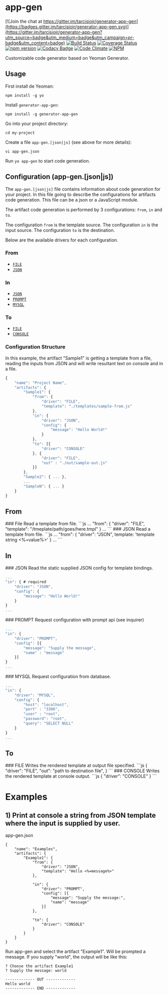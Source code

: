 # app-gen

[![Join the chat at https://gitter.im/tarcisiojr/generator-app-gen](https://badges.gitter.im/tarcisiojr/generator-app-gen.svg)](https://gitter.im/tarcisiojr/generator-app-gen?utm_source=badge&utm_medium=badge&utm_campaign=pr-badge&utm_content=badge)
[![Build Status](https://travis-ci.org/tarcisiojr/generator-app-gen.svg)](https://travis-ci.org/tarcisiojr/generator-app-gen)
[![Coverage Status](https://coveralls.io/repos/tarcisiojr/generator-app-gen/badge.svg)](https://coveralls.io/r/tarcisiojr/generator-app-gen)
[![npm version](https://badge.fury.io/js/generator-app-gen.svg)](http://badge.fury.io/js/generator-app-gen)
[![Codacy Badge](https://www.codacy.com/project/badge/8ccf53d479d14691ae6dd9693c7298f8)](https://www.codacy.com/public/tarcisiojunior/generator-app-gen)
[![Code Climate](https://codeclimate.com/github/tarcisiojr/generator-app-gen/badges/gpa.svg)](https://codeclimate.com/github/tarcisiojr/generator-app-gen)
[![NPM](https://nodei.co/npm/generator-app-gen.png?downloads=true&downloadRank=true&stars=true)](https://nodei.co/npm/generator-app-gen/)

Customizable code generator based on Yeoman Generator.

## Usage

First install de Yeoman:
```
npm install -g yo
```

Install `generator-app-gen`:
```
npm install -g generator-app-gen
```

Go into your project directory:
```
cd my-project
```

Create a file `app-gen.[json|js]` (see above for more details):
```
vi app-gen.json
```

Run `yo app-gen` to start code generation.

## Configuration (app-gen.[json|js])

The `app-gen.[json|js]` file contains information about code generation for your project. In this file going to describe the configurations for artifacts code generation. This file can be a json or a JavaScript module.

The artifact code generation is performed by 3 configurations: `from`, `in` and `to`.

The configuration `from` is the template source.
The configuration `in` is the input source.
The configuration `to` is the destination.

Below are the available drivers for each configuration.

### From
* [`FILE`](#driver-from-file)
* [`JSON`](#driver-from-json)


### In

* [`JSON`](#driver-in-json)
* [`PROMPT`](#driver-in-prompt)
* [`MYSQL`](#driver-in-mysql)

### To

* [`FILE`](#plugin-file)
* [`CONSOLE`](#plugin-console)


### Configuration Structure

In this example, the artifact "Sample1" is getting a template from a file, reading the inputs from JSON and will write resultant text on console and in a file.
```js
{
    "name": "Project Name",
    "artifacts": {
        "Sample1": {
            "from": {
                "driver": "FILE",
                "template": "./templates/sample-from.js"
            },
            "in": {
                "driver": "JSON",
                "config": {
                    "message": "Hello World!"
                }
            },
            "to": [{
                "driver": "CONSOLE"
            }, {
                "driver": "FILE",
                "out" : "./out/sample-out.js"
            }]
        },
        "Sample2": { ... },
        ...
        "SampleN": { ... }
    }
}

```

## From
<a name="driver-from-file" />
### File
Read a template from file.
```js
...
"from": {
    "driver": "FILE",
    "template": "/tmeplate/path/goes/here.tmpl"
}
...
```

<a name="driver-from-file" />
### JSON
Read a template from file.
```js
...
"from": {
    "driver": "JSON",
    template: 'template string <%=value%>'
}
...
```

## In
<a name="driver-in-json" />
### JSON
Read the static supplied JSON config for template bindings.

```js
...
"in": { # required
    "driver": "JSON",
    "config": {
        "message": "Hello World!"
    }
}
...
```

<a name="driver-in-prompt" />
### PROMPT
Request configuration with prompt api (see inquirer)

```js
...
"in": {
    "driver": "PROMPT",
    "config": [{
        "message": "Supply the message",
        "name" : "message"
    }]
}
...
```

<a name="driver-in-mysql" />
### MYSQL
Request configuration from database.

```js
...
"in": {
    "driver": "MYSQL",
    "config": {
        "host": "localhost",
        "port" : "3306",
        "user" : "root",
        "password": "root",
        "query": "SELECT NULL"
    }
}
...
```

## To

<a name="plugin-file" />
### FILE
Writes the rendered template at output file specified.
```js
{
    "driver": "FILE",
    "out": "path to destination file",
}
```

<a name="plugin-console" />
### CONSOLE
Writes the rendered template at console output.
```js
{
    "driver": "CONSOLE"
}
```

# Examples
## 1) Print at console a string from JSON template where the input is supplied by user.

app-gen.json
```
{
    "name": "Examples",
    "artifacts": {
        "Example1": {
            "from": {
                "driver": "JSON",
                "template": "Hello <%=message%>"
            },

            "in": {
                "driver": "PROMPT",
                "config": [{
                    "message": "Supply the message:",
                    "name": "message"
                }]
            },

            "to": {
                "driver": "CONSOLE"
            }
        }
    }
}

```

Run app-gen and select the artifact "Example1". Will be prompted a message. If you supply "world", the output will be like this:
```
? Choose the artifact Example1
? Supply the message: world

------------- OUT -------------
Hello world
------------- END -------------
```
